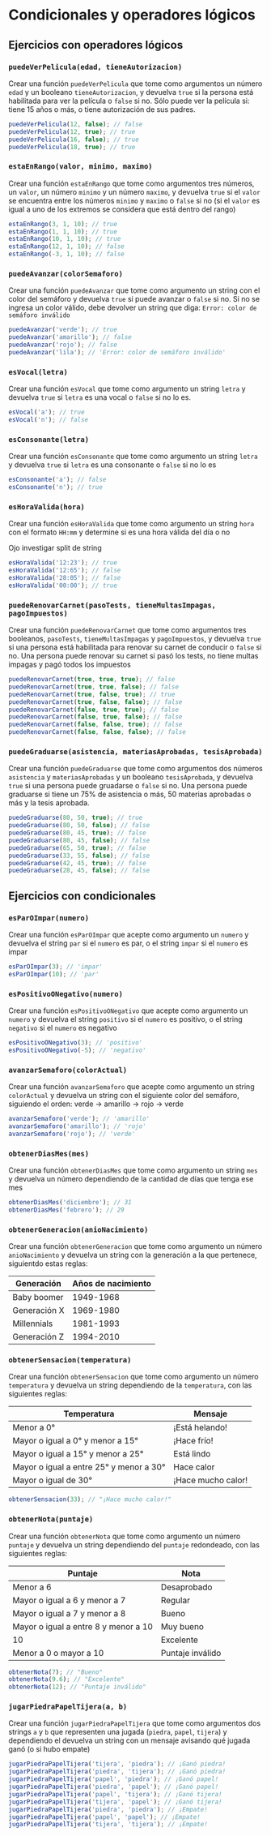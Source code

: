 # Condicionales y operadores lógicos

## Ejercicios con operadores lógicos

### `puedeVerPelicula(edad, tieneAutorizacion)`

Crear una función `puedeVerPelicula` que tome como argumentos un número `edad` y un booleano `tieneAutorizacion`, y devuelva `true` si la persona está habilitada para ver la película o `false` si no. Sólo puede ver la película si: tiene 15 años o más, o tiene autorización de sus padres.

```javascript
puedeVerPelicula(12, false); // false
puedeVerPelicula(12, true); // true
puedeVerPelicula(16, false); // true
puedeVerPelicula(18, true); // true
```

### `estaEnRango(valor, minimo, maximo)`

Crear una función `estaEnRango` que tome como argumentos tres números, un `valor`, un número `minimo` y un número `maximo`, y devuelva `true` si el `valor` se encuentra entre los números `minimo` y `maximo` o `false` si no (si el `valor` es igual a uno de los extremos se considera que está dentro del rango)

```javascript
estaEnRango(3, 1, 10); // true
estaEnRango(1, 1, 10); // true
estaEnRango(10, 1, 10); // true
estaEnRango(12, 1, 10); // false
estaEnRango(-3, 1, 10); // false
```

### `puedeAvanzar(colorSemaforo)`

Crear una función `puedeAvanzar` que tome como argumento un string con el color del semáforo y devuelva `true` si puede avanzar o `false` si no. Si no se ingresa un color válido, debe devolver un string que diga: `Error: color de semáforo inválido`

```javascript
puedeAvanzar('verde'); // true
puedeAvanzar('amarillo'); // false
puedeAvanzar('rojo'); // false
puedeAvanzar('lila'); // 'Error: color de semáforo inválido'
```

### `esVocal(letra)`

Crear una función `esVocal` que tome como argumento un string `letra` y devuelva `true` si `letra` es una vocal o `false` si no lo es.

```javascript
esVocal('a'); // true
esVocal('n'); // false
```

### `esConsonante(letra)`

Crear una función `esConsonante` que tome como argumento un string `letra` y devuelva `true` si `letra` es una consonante o `false` si no lo es

```javascript
esConsonante('a'); // false
esConsonante('n'); // true
```

### `esHoraValida(hora)`

Crear una función `esHoraValida` que tome como argumento un string `hora` con el formato `HH:mm` y determine si es una hora válida del día o no

Ojo investigar split de string

```javascript
esHoraValida('12:23'); // true
esHoraValida('12:65'); // false
esHoraValida('28:05'); // false
esHoraValida('00:00'); // true
```

### `puedeRenovarCarnet(pasoTests, tieneMultasImpagas, pagoImpuestos)`

Crear una función `puedeRenovarCarnet` que tome como argumentos tres booleanos, `pasoTests`, `tieneMultasImpagas` y `pagoImpuestos`, y devuelva `true` si una persona está habilitada para renovar su carnet de conducir o `false` si no. Una persona puede renovar su carnet si pasó los tests, no tiene multas impagas y pagó todos los impuestos

```javascript
puedeRenovarCarnet(true, true, true); // false
puedeRenovarCarnet(true, true, false); // false
puedeRenovarCarnet(true, false, true); // true
puedeRenovarCarnet(true, false, false); // false
puedeRenovarCarnet(false, true, true); // false
puedeRenovarCarnet(false, true, false); // false
puedeRenovarCarnet(false, false, true); // false
puedeRenovarCarnet(false, false, false); // false
```

### `puedeGraduarse(asistencia, materiasAprobadas, tesisAprobada)`

Crear una función `puedeGraduarse` que tome como argumentos dos números `asistencia` y `materiasAprobadas` y un booleano `tesisAprobada`, y devuelva `true` si una persona puede gruadarse o `false` si no. Una persona puede graduarse si tiene un 75% de asistencia o más, 50 materias aprobadas o más y la tesis aprobada.

```javascript
puedeGraduarse(80, 50, true); // true
puedeGraduarse(80, 50, false); // false
puedeGraduarse(80, 45, true); // false
puedeGraduarse(80, 45, false); // false
puedeGraduarse(65, 50, true); // false
puedeGraduarse(33, 55, false); // false
puedeGraduarse(42, 45, true); // false
puedeGraduarse(28, 45, false); // false
```

## Ejercicios con condicionales

### `esParOImpar(numero)`

Crear una función `esParOImpar` que acepte como argumento un `numero` y devuelva el string `par` si el `numero` es par, o el string `impar` si el `numero` es impar

```javascript
esParOImpar(3); // 'impar'
esParOImpar(10); // 'par'
```

### `esPositivoONegativo(numero)`

Crear una función `esPositivoONegativo` que acepte como argumento un `numero` y devuelva el string `positivo` si el `numero` es positivo, o el string `negativo` si el `numero` es negativo

```javascript
esPositivoONegativo(3); // 'positivo'
esPositivoONegativo(-5); // 'negativo'
```

### `avanzarSemaforo(colorActual)`

Crear una función `avanzarSemaforo` que acepte como argumento un string `colorActual` y devuelva un string con el siguiente color del semáforo, siguiendo el orden: verde -> amarillo -> rojo -> verde

```javascript
avanzarSemaforo('verde'); // 'amarillo'
avanzarSemaforo('amarillo'); // 'rojo'
avanzarSemaforo('rojo'); // 'verde'
```

### `obtenerDiasMes(mes)`

Crear una función `obtenerDiasMes` que tome como argumento un string `mes` y devuelva un número dependiendo de la cantidad de días que tenga ese mes

```javascript
obtenerDiasMes('diciembre'); // 31
obtenerDiasMes('febrero'); // 29
```

### `obtenerGeneracion(anioNacimiento)`

Crear una función `obtenerGeneracion` que tome como argumento un número `anioNacimiento` y devuelva un string con la generación a la que pertenece, siguientdo estas reglas:

| Generación   | Años de nacimiento |
| ------------ | ------------------ |
| Baby boomer  | 1949-1968          |
| Generación X | 1969-1980          |
| Millennials  | 1981-1993          |
| Generación Z | 1994-2010          |

### `obtenerSensacion(temperatura)`

Crear una función `obtenerSensacion` que tome como argumento un número `temperatura` y devuelva un string dependiendo de la `temperatura`, con las siguientes reglas:

| Temperatura                             | Mensaje            |
| --------------------------------------- | ------------------ |
| Menor a 0°                              | ¡Está helando!     |
| Mayor o igual a 0° y menor a 15°        | ¡Hace frío!        |
| Mayor o igual a 15° y menor a 25°       | Está lindo         |
| Mayor o igual a entre 25° y menor a 30° | Hace calor         |
| Mayor o igual de 30°                    | ¡Hace mucho calor! |

```javascript
obtenerSensacion(33); // "¡Hace mucho calor!"
```

### `obtenerNota(puntaje)`

Crear una función `obtenerNota` que tome como argumento un número `puntaje` y devuelva un string dependiendo del `puntaje` redondeado, con las siguientes reglas:

| Puntaje                              | Nota             |
| ------------------------------------ | ---------------- |
| Menor a 6                            | Desaprobado      |
| Mayor o igual a 6 y menor a 7        | Regular          |
| Mayor o igual a 7 y menor a 8        | Bueno            |
| Mayor o igual a entre 8 y menor a 10 | Muy bueno        |
| 10                                   | Excelente        |
| Menor a 0 o mayor a 10               | Puntaje inválido |

```javascript
obtenerNota(7); // "Bueno"
obtenerNota(9.6); // "Excelente"
obtenerNota(12); // "Puntaje inválido"
```

### `jugarPiedraPapelTijera(a, b)`

Crear una función `jugarPiedraPapelTijera` que tome como argumentos dos strings `a` y `b` que representen una jugada (`piedra`, `papel`, `tijera`) y dependiendo el devuelva un string con un mensaje avisando qué jugada ganó (o si hubo empate)

```javascript
jugarPiedraPapelTijera('tijera', 'piedra'); // ¡Ganó piedra!
jugarPiedraPapelTijera('piedra', 'tijera'); // ¡Ganó piedra!
jugarPiedraPapelTijera('papel', 'piedra'); // ¡Ganó papel!
jugarPiedraPapelTijera('piedra', 'papel'); // ¡Ganó papel!
jugarPiedraPapelTijera('papel', 'tijera'); // ¡Ganó tijera!
jugarPiedraPapelTijera('tijera', 'papel'); // ¡Ganó tijera!
jugarPiedraPapelTijera('piedra', 'piedra'); // ¡Empate!
jugarPiedraPapelTijera('papel', 'papel'); // ¡Empate!
jugarPiedraPapelTijera('tijera', 'tijera'); // ¡Empate!
```
